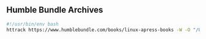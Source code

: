 ## Humble Bundle Archives


```sh
#!/usr/bin/env bash
httrack https://www.humblebundle.com/books/linux-apress-books -W -O "/Users/i337932/websites/humble" -N1  -%v
```


